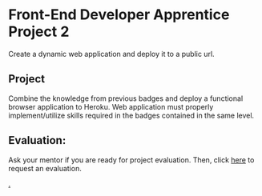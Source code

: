 # Front-End Developer Apprentice Project 2

Create a dynamic web application and deploy it to a public url.

## Project

Combine the knowledge from previous badges and deploy a functional browser application to Heroku. Web application must properly implement/utilize skills required in the badges contained in the same level.

## Evaluation:

Ask your mentor if you are ready for project evaluation. Then, click [here](http://projectevals.codex.academy) to request an evaluation.

[.](level-2)